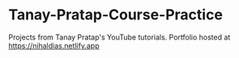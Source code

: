 # Tanay-Pratap-Course-Practice
 Projects from Tanay Pratap's YouTube tutorials.
Portfolio hosted at https://nihaldias.netlify.app
